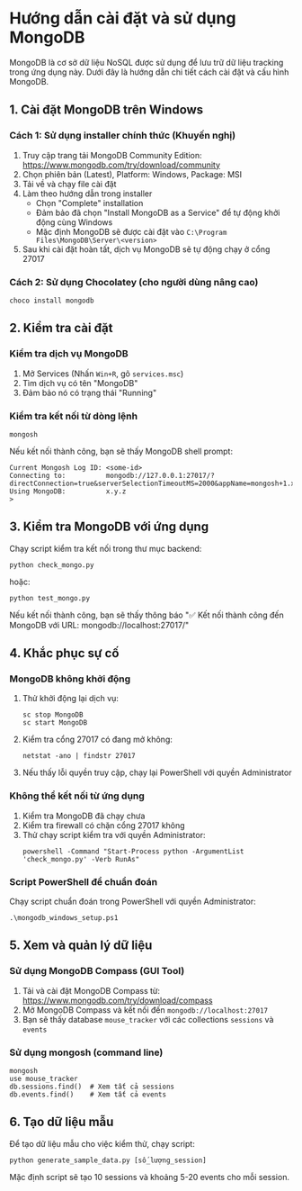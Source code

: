 # Hướng dẫn cài đặt và sử dụng MongoDB

MongoDB là cơ sở dữ liệu NoSQL được sử dụng để lưu trữ dữ liệu tracking trong ứng dụng này. Dưới đây là hướng dẫn chi tiết cách cài đặt và cấu hình MongoDB.

## 1. Cài đặt MongoDB trên Windows

### Cách 1: Sử dụng installer chính thức (Khuyến nghị)

1. Truy cập trang tải MongoDB Community Edition: https://www.mongodb.com/try/download/community
2. Chọn phiên bản (Latest), Platform: Windows, Package: MSI
3. Tải về và chạy file cài đặt
4. Làm theo hướng dẫn trong installer
   - Chọn "Complete" installation
   - Đảm bảo đã chọn "Install MongoDB as a Service" để tự động khởi động cùng Windows
   - Mặc định MongoDB sẽ được cài đặt vào `C:\Program Files\MongoDB\Server\<version>`
5. Sau khi cài đặt hoàn tất, dịch vụ MongoDB sẽ tự động chạy ở cổng 27017

### Cách 2: Sử dụng Chocolatey (cho người dùng nâng cao)

```
choco install mongodb
```

## 2. Kiểm tra cài đặt

### Kiểm tra dịch vụ MongoDB

1. Mở Services (Nhấn `Win+R`, gõ `services.msc`)
2. Tìm dịch vụ có tên "MongoDB"
3. Đảm bảo nó có trạng thái "Running"

### Kiểm tra kết nối từ dòng lệnh

```
mongosh
```

Nếu kết nối thành công, bạn sẽ thấy MongoDB shell prompt:
```
Current Mongosh Log ID: <some-id>
Connecting to:          mongodb://127.0.0.1:27017/?directConnection=true&serverSelectionTimeoutMS=2000&appName=mongosh+1.x
Using MongoDB:          x.y.z
>
```

## 3. Kiểm tra MongoDB với ứng dụng

Chạy script kiểm tra kết nối trong thư mục backend:

```
python check_mongo.py
```

hoặc:

```
python test_mongo.py
```

Nếu kết nối thành công, bạn sẽ thấy thông báo "✅ Kết nối thành công đến MongoDB với URL: mongodb://localhost:27017/"

## 4. Khắc phục sự cố

### MongoDB không khởi động

1. Thử khởi động lại dịch vụ:
   ```
   sc stop MongoDB
   sc start MongoDB
   ```

2. Kiểm tra cổng 27017 có đang mở không:
   ```
   netstat -ano | findstr 27017
   ```

3. Nếu thấy lỗi quyền truy cập, chạy lại PowerShell với quyền Administrator

### Không thể kết nối từ ứng dụng

1. Kiểm tra MongoDB đã chạy chưa
2. Kiểm tra firewall có chặn cổng 27017 không
3. Thử chạy script kiểm tra với quyền Administrator:
   ```
   powershell -Command "Start-Process python -ArgumentList 'check_mongo.py' -Verb RunAs"
   ```

### Script PowerShell để chuẩn đoán

Chạy script chuẩn đoán trong PowerShell với quyền Administrator:

```
.\mongodb_windows_setup.ps1
```

## 5. Xem và quản lý dữ liệu

### Sử dụng MongoDB Compass (GUI Tool)

1. Tải và cài đặt MongoDB Compass từ: https://www.mongodb.com/try/download/compass
2. Mở MongoDB Compass và kết nối đến `mongodb://localhost:27017`
3. Bạn sẽ thấy database `mouse_tracker` với các collections `sessions` và `events`

### Sử dụng mongosh (command line)

```
mongosh
use mouse_tracker
db.sessions.find()  # Xem tất cả sessions
db.events.find()    # Xem tất cả events
```

## 6. Tạo dữ liệu mẫu

Để tạo dữ liệu mẫu cho việc kiểm thử, chạy script:

```
python generate_sample_data.py [số_lượng_session]
```

Mặc định script sẽ tạo 10 sessions và khoảng 5-20 events cho mỗi session. 